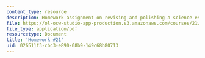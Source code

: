 ```yaml
---
content_type: resource
description: Homework assignment on revising and polishing a science essay.
file: https://ol-ocw-studio-app-production.s3.amazonaws.com/courses/21w-777-the-science-essay-spring-2009/026511f3cbc3e89008b9149c68b80713_MIT21W_777s09_assn19_hw21.pdf
file_type: application/pdf
resourcetype: Document
title: 'Homework #21'
uid: 026511f3-cbc3-e890-08b9-149c68b80713
---
```

